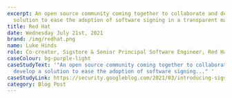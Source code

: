 ```yaml
---
excerpt: An open source community coming together to collaborate and develop a
  solution to ease the adoption of software signing in a transparent manner.
title: Red Hat
date: Wednesday July 21st, 2021
brand: /img/redhat.png
name: Luke Hinds
role: Co-creator, Sigstore & Senior Principal Software Engineer, Red Hat
caseColour: bg-purple-light
caseStudyText: '"An open source community coming together to collaborate and
  develop a solution to ease the adoption of software signing..." '
caseStudyLink: https://security.googleblog.com/2021/03/introducing-sigstore-easy-code-signing.html
category: Blog Post
---
```

